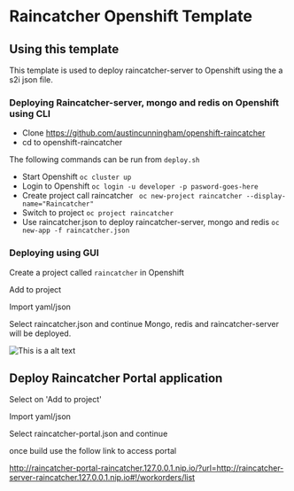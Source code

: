 # Raincatcher Openshift Template

## Using this template

This template is used to deploy raincatcher-server to Openshift using the a s2i json file.

### Deploying Raincatcher-server, mongo and redis on Openshift using CLI

- Clone https://github.com/austincunningham/openshift-raincatcher
- cd to openshift-raincatcher

The following commands can be run from ``deploy.sh``
- Start Openshift ``oc cluster up``
- Login to Openshift ``oc login -u developer -p pasword-goes-here``
- Create project call raincatcher `` oc new-project raincatcher --display-name="Raincatcher"``
- Switch to project ``oc project raincatcher``
- Use raincatcher.json to deploy raincatcher-server, mongo and redis ``oc new-app -f raincatcher.json``


### Deploying using GUI

Create a project called `raincatcher` in Openshift

Add to project

Import yaml/json

Select raincatcher.json and continue 
Mongo, redis and raincatcher-server will be deployed. 

![This is a alt text](./openshift-deploy.gif)

## Deploy Raincatcher Portal application

Select on 'Add to project'

Import yaml/json

Select raincatcher-portal.json and continue

once build use the follow link to access portal

http://raincatcher-portal-raincatcher.127.0.0.1.nip.io/?url=http://raincatcher-server-raincatcher.127.0.0.1.nip.io#!/workorders/list

